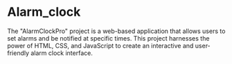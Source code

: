 # Alarm_clock
 The "AlarmClockPro" project is a web-based application that allows users to set alarms and be notified at specific times. This project harnesses the power of HTML, CSS, and JavaScript to create an interactive and user-friendly alarm clock interface. 
